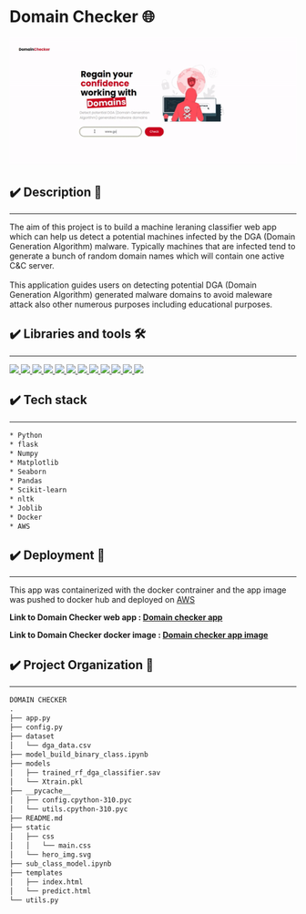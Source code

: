 # **Domain Checker 🌐**

![demo_video](static/dga_demo.gif)

## ✔️ **Description** 📑
___
The aim of this project is to build a machine leraning classifier web app  which can help us detect a potential machines infected by the DGA (Domain Generation Algorithm) malware.
Typically machines that are infected tend to generate a bunch of random domain names which will contain one active C&C server.
<br><br>
This application guides users on 
detecting potential DGA (Domain Generation Algorithm) generated malware domains
to avoid maleware attack also other numerous purposes including educational purposes.

<!--  -->

## **✔️ Libraries and tools 🛠️**
___
<a href="https://www.python.org" target="_blank"> <img src="https://img.icons8.com/color/48/000000/python.png"/> </a>
<a href="https://git-scm.com/" target="_blank"> <img src="https://img.icons8.com/color/48/000000/git.png" height="50"> </a>
<a href="https://code.visualstudio.com/" target="_blank"> <img src="https://img.icons8.com/color/48/000000/visual-studio-code-2019.png"/>
    <img height="45" src="https://img.icons8.com/dusk/64/000000/anaconda.png"/>
    <img height="30" src="https://upload.wikimedia.org/wikipedia/commons/thumb/0/05/Scikit_learn_logo_small.svg/1280px-Scikit_learn_logo_small.svg.png">
    <img height="30" src="https://raw.githubusercontent.com/numpy/numpy/7e7f4adab814b223f7f917369a72757cd28b10cb/branding/icons/numpylogo.svg">
    <img height="30" src="https://raw.githubusercontent.com/pandas-dev/pandas/761bceb77d44aa63b71dda43ca46e8fd4b9d7422/web/pandas/static/img/pandas.svg">
    <img height="30" src="https://matplotlib.org/_static/logo2.svg">
    <img height="30" src="https://jehyunlee.github.io/2020/09/09/Python-DS-31-seaborn_upgrade/31-seaborn_upgrade_1.png">
    <img height="50" src="https://cdn3.iconfinder.com/data/icons/social-media-2169/24/social_media_social_media_logo_docker-512.png">
    <img height="50" src="https://p7.hiclipart.com/preview/508/316/14/flask-by-example-python-web-framework-bottle-bottle.jpg">
    <a href="https://aws.amazon.com/" target="_blank"> <img src="https://img.icons8.com/color/48/000000/amazon-web-services.png"/> </a>
    



##  **✔️ Tech stack**
___
    * Python 
    * flask
    * Numpy
    * Matplotlib
    * Seaborn
    * Pandas 
    * Scikit-learn
    * nltk
    * Joblib
    * Docker 
    * AWS

## **✔️ Deployment 🚀**
___
This app was containerized with the docker contrainer and the app image was pushed to docker hub and deployed on [AWS](https://aws.amazon.com/)

**Link to Domain Checker web app : [Domain checker app](http://ec2-3-145-45-178.us-east-2.compute.amazonaws.com:5000/)**

**Link to Domain Checker docker image : [Domain checker app image](https://hub.docker.com/repository/docker/bestnyah/domain-checker)**


## **✔️ Project Organization 📌**
___
    DOMAIN CHECKER
    .
    ├── app.py
    ├── config.py
    ├── dataset
    │   └── dga_data.csv
    ├── model_build_binary_class.ipynb
    ├── models
    │   ├── trained_rf_dga_classifier.sav
    │   └── Xtrain.pkl
    ├── __pycache__
    │   ├── config.cpython-310.pyc
    │   └── utils.cpython-310.pyc
    ├── README.md
    ├── static
    │   ├── css
    │   │   └── main.css
    │   └── hero_img.svg
    ├── sub_class_model.ipynb
    ├── templates
    │   ├── index.html
    │   └── predict.html
    └── utils.py
